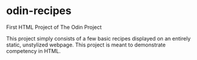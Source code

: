 # odin-recipes
First HTML Project of The Odin Project

This project simply consists of a few basic recipes displayed
on an entirely static, unstylized webpage. 
This project is meant to demonstrate competency in HTML.